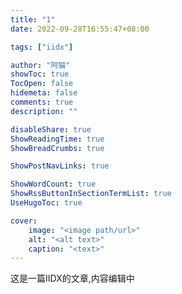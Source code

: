 ```yaml
---
title: "1"
date: 2022-09-28T16:55:47+08:00

tags: ["iidx"]

author: "阿猫"
showToc: true
TocOpen: false
hidemeta: false
comments: true
description: ""

disableShare: true
ShowReadingTime: true
ShowBreadCrumbs: true

ShowPostNavLinks: true

ShowWordCount: true
ShowRssButtonInSectionTermList: true
UseHugoToc: true

cover:
    image: "<image path/url>"
    alt: "<alt text>"
    caption: "<text>"
---
```

这是一篇IIDX的文章,内容编辑中
